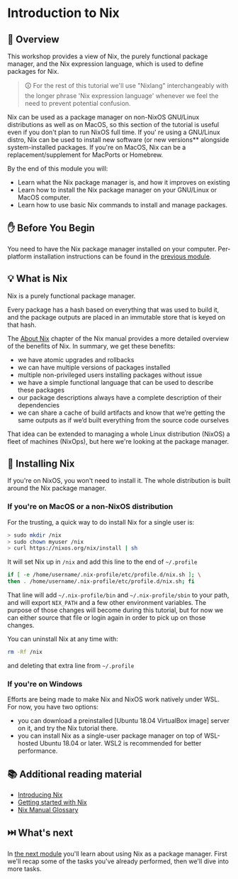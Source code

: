 # Introduction to Nix

## 📖 Overview

This workshop provides a view of Nix, the purely functional package manager, and
the Nix expression language, which is used to define packages for Nix.

> 🛈 For the rest of this tutorial we'll use "Nixlang" interchangeably with the
> longer phrase 'Nix expression language' whenever we feel the need to prevent
> potential confusion.

Nix can be used as a package manager on non-NixOS GNU/Linux distributions as
well as on MacOS, so this section of the tutorial is useful even if you don't
plan to run NixOS full time. If you' re using a GNU/Linux distro, Nix can be
used to install new software (or new versions** alongside system-installed
packages. If you're on MacOS, Nix can be a replacement/supplement for MacPorts
or Homebrew.

By the end of this module you will:

* Learn what the Nix package manager is, and how it improves on existing
* Learn how to install the Nix package manager on your GNU/Linux or MacOS
  computer.
* Learn how to use basic Nix commands to install and manage packages.

## ✋ Before You Begin

You need to have the Nix package manager installed on your computer. Per-platform installation instructions can be found in the [previous module][previous-module].

## 💡 What is Nix

Nix is a purely functional package manager.

Every package has a hash based on everything that was used to build it, and the
package outputs are placed in an immutable store that is keyed on that hash.

The [About Nix] chapter of the Nix manual provides a more detailed overview of the
benefits of Nix. In summary, we get these benefits:

* we have atomic upgrades and rollbacks
* we can have multiple versions of packages installed
* multiple non-privileged users installing packages without issue
* we have a simple functional language that can be used to describe these
  packages
* our package descriptions always have a complete description of their
  dependencies
* we can share a cache of build artifacts and know that we’re getting the same
  outputs as if we’d built everything from the source code ourselves

That idea can be extended to managing a whole Linux distribution (NixOS) a fleet
of machines (NixOps), but here we're looking at the package manager.

## 🎯 Installing Nix

If you're on NixOS, you won't need to install it. The whole distribution is
built around the Nix package manager.

### If you're on MacOS or a non-NixOS distribution

For the trusting, a quick way to do install Nix for a single user is:

```bash
> sudo mkdir /nix
> sudo chown myuser /nix
> curl https://nixos.org/nix/install | sh
```

It will set Nix up in `/nix` and add this line to the end of `~/.profile `

```bash
if [ -e /home/username/.nix-profile/etc/profile.d/nix.sh ]; \
then . /home/username/.nix-profile/etc/profile.d/nix.sh; fi
```

That line will add `~/.nix-profile/bin` and `~/.nix-profile/sbin` to your path,
and will export `NIX_PATH` and a few other environment variables. The purpose of
those changes will become during this tutorial, but for now we can either source
that file or login again in order to pick up on those changes.

You can uninstall Nix at any time with:

```bash
rm -Rf /nix
```

and deleting that extra line from `~/.profile`

### If you're on Windows

Efforts are being made to make Nix and NixOS work natively under WSL. For now,
you have two options:

- you can download a preinstalled [Ubuntu 18.04 VirtualBox image] server on it,
and try the Nix tutorial there.
- you can install Nix as a single-user package manager on top of WSL-hosted
  Ubuntu 18.04 or later. WSL2 is recommended for better performance.

## 📚 Additional reading material

* [Introducing Nix]
* [Getting started with Nix]
* [Nix Manual Glossary]

## ⏭️ What's next

In [the next module][next-module] you'll learn about using Nix as a package manager. First
we'll recap some of the tasks you've already performed, then we'll dive into
more tasks.

<!-- in-line links -->
[About Nix]: http://nixos.org/nix/manual/#ch-about-nix
[Introducing Nix]: http://qfpl.io/posts/nix/introducing-nix/
[Getting started with Nix]: http://qfpl.io/posts/nix/getting-started-with-nix/
[Nix Manual Glossary]: https://nixos.org/nix/manual/#part-glossary

[previous-module]: ../00-prerequisites/README.md
[next-module]: ../01-using-nix/README.md
